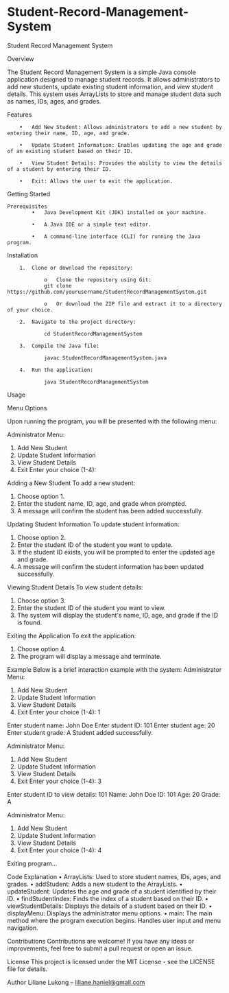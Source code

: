 
# Student-Record-Management-System
Student Record Management System

Overview

The Student Record Management System is a simple Java console application designed to manage student records. It allows administrators to add new students, update existing student information, and view student details. This system uses ArrayLists to store and manage student data such as names, IDs, ages, and grades.

Features

		•	Add New Student: Allows administrators to add a new student by entering their name, ID, age, and grade.
  
		•	Update Student Information: Enables updating the age and grade of an existing student based on their ID.
  
		•	View Student Details: Provides the ability to view the details of a student by entering their ID.
  
		•	Exit: Allows the user to exit the application.

Getting Started

	Prerequisites
			•	Java Development Kit (JDK) installed on your machine.
   
			•	A Java IDE or a simple text editor.
   
			•	A command-line interface (CLI) for running the Java program.
Installation

		1.	Clone or download the repository:
 
				o	Clone the repository using Git:
				git clone https://github.com/yourusername/StudentRecordManagementSystem.git
    
				o	Or download the ZIP file and extract it to a directory of your choice.
    
		2.	Navigate to the project directory:
  
				cd StudentRecordManagementSystem
    
		3.	Compile the Java file:
  
				javac StudentRecordManagementSystem.java
    
		4.	Run the application:
  
				java StudentRecordManagementSystem

Usage

Menu Options

Upon running the program, you will be presented with the following menu:

Administrator Menu:
1. Add New Student
2. Update Student Information
3. View Student Details
4. Exit
Enter your choice (1-4):

Adding a New Student
To add a new student:
1.	Choose option 1.
2.	Enter the student name, ID, age, and grade when prompted.
3.	A message will confirm the student has been added successfully.
   
Updating Student Information
To update student information:
1.	Choose option 2.
2.	Enter the student ID of the student you want to update.
3.	If the student ID exists, you will be prompted to enter the updated age and grade.
4.	A message will confirm the student information has been updated successfully.
   
Viewing Student Details
To view student details:
1.	Choose option 3.
2.	Enter the student ID of the student you want to view.
3.	The system will display the student's name, ID, age, and grade if the ID is found.
   
Exiting the Application
To exit the application:
1.	Choose option 4.
2.	The program will display a message and terminate.
   
Example
Below is a brief interaction example with the system:
Administrator Menu:
1. Add New Student
2. Update Student Information
3. View Student Details
4. Exit
Enter your choice (1-4): 1

Enter student name: John Doe
Enter student ID: 101
Enter student age: 20
Enter student grade: A
Student added successfully.

Administrator Menu:
1. Add New Student
2. Update Student Information
3. View Student Details
4. Exit
Enter your choice (1-4): 3

Enter student ID to view details: 101
Name: John Doe
ID: 101
Age: 20
Grade: A

Administrator Menu:
1. Add New Student
2. Update Student Information
3. View Student Details
4. Exit
Enter your choice (1-4): 4

Exiting program...

Code Explanation
•	ArrayLists: Used to store student names, IDs, ages, and grades.
•	addStudent: Adds a new student to the ArrayLists.
•	updateStudent: Updates the age and grade of a student identified by their ID.
•	findStudentIndex: Finds the index of a student based on their ID.
•	viewStudentDetails: Displays the details of a student based on their ID.
•	displayMenu: Displays the administrator menu options.
•	main: The main method where the program execution begins. Handles user input and menu navigation.

Contributions
Contributions are welcome! If you have any ideas or improvements, feel free to submit a pull request or open an issue.

License
This project is licensed under the MIT License - see the LICENSE file for details.

Author
Liliane Lukong – liliane.haniel@gmail.com

